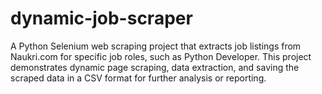 # dynamic-job-scraper
A Python Selenium web scraping project that extracts job listings from Naukri.com for specific job roles, such as Python Developer. This project demonstrates dynamic page scraping, data extraction, and saving the scraped data in a CSV format for further analysis or reporting.
